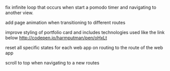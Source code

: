 fix infinite loop that occurs when start a pomodo timer and navigating to another view.

add page animation when transitioning to different routes

improve styling of portfolio card and includes technologies used like the link below
http://codepen.io/harmputman/pen/oHxLt

reset all specific states for each web app on routing to the route of the web app

scroll to top when navigating to a new routes